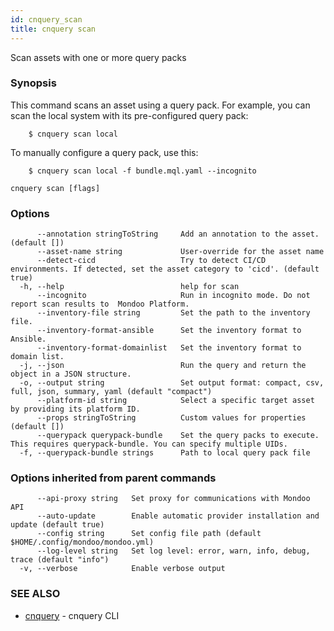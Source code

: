 ```yaml
---
id: cnquery_scan
title: cnquery scan
---
```


Scan assets with one or more query packs

### Synopsis

This command scans an asset using a query pack. For example, you can scan
the local system with its pre-configured query pack:

    	$ cnquery scan local

To manually configure a query pack, use this:

    	$ cnquery scan local -f bundle.mql.yaml --incognito

```
cnquery scan [flags]
```

### Options

```
      --annotation stringToString     Add an annotation to the asset. (default [])
      --asset-name string             User-override for the asset name
      --detect-cicd                   Try to detect CI/CD environments. If detected, set the asset category to 'cicd'. (default true)
  -h, --help                          help for scan
      --incognito                     Run in incognito mode. Do not report scan results to  Mondoo Platform.
      --inventory-file string         Set the path to the inventory file.
      --inventory-format-ansible      Set the inventory format to Ansible.
      --inventory-format-domainlist   Set the inventory format to domain list.
  -j, --json                          Run the query and return the object in a JSON structure.
  -o, --output string                 Set output format: compact, csv, full, json, summary, yaml (default "compact")
      --platform-id string            Select a specific target asset by providing its platform ID.
      --props stringToString          Custom values for properties (default [])
      --querypack querypack-bundle    Set the query packs to execute. This requires querypack-bundle. You can specify multiple UIDs.
  -f, --querypack-bundle strings      Path to local query pack file
```

### Options inherited from parent commands

```
      --api-proxy string   Set proxy for communications with Mondoo API
      --auto-update        Enable automatic provider installation and update (default true)
      --config string      Set config file path (default $HOME/.config/mondoo/mondoo.yml)
      --log-level string   Set log level: error, warn, info, debug, trace (default "info")
  -v, --verbose            Enable verbose output
```

### SEE ALSO

- [cnquery](cnquery.md) - cnquery CLI
